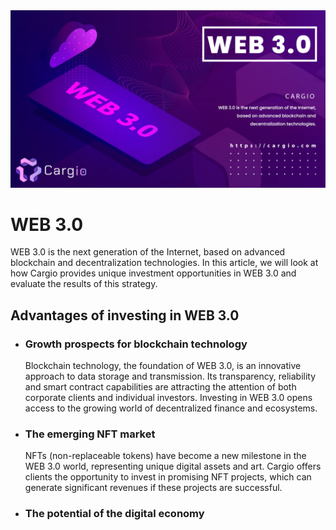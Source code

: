 <img src="https://github.com/cargiocom/announcement7/blob/6fd066eeae2b0b7bd6078e04f8b42977eeee6431/img/banner.png" alt="banner"/>
<br>
<h1>WEB 3.0</h1>
<p>WEB 3.0 is the next generation of the Internet, based on advanced blockchain and decentralization technologies. In this article, we will look at how Cargio provides unique investment opportunities in WEB 3.0 and evaluate the results of this strategy.</p>
<h2>Advantages of investing in WEB 3.0</h2>
<ul>
  <li>
    <h3>Growth prospects for blockchain technology</h3>
    <p>Blockchain technology, the foundation of WEB 3.0, is an innovative approach to data storage and transmission. Its transparency, reliability and smart contract capabilities are          attracting the attention of both corporate clients and individual investors. Investing in WEB 3.0 opens access to the growing world of decentralized finance and ecosystems.</p>
  </li>
  <li>
    <h3>The emerging NFT market</h3>
    <p>NFTs (non-replaceable tokens) have become a new milestone in the WEB 3.0 world, representing unique digital assets and art. Cargio offers clients the opportunity to invest in 
       promising NFT projects, which can generate significant revenues if these projects are successful.</p>
  </li>
  <li>
    <h3>The potential of the digital economy</h3>
  </li>
</ul>
